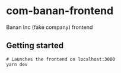 # com-banan-frontend

Banan Inc (fake company) frontend

## Getting started
```shell
# Launches the frontend on localhost:3000
yarn dev
```
